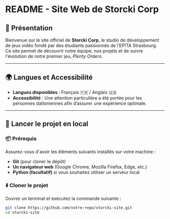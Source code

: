 # README - Site Web de Storcki Corp

## 📌 Présentation

Bienvenue sur le site officiel de **Storcki Corp**, le studio de développement de jeux vidéo fondé par des étudiants passionnés de l’EPITA Strasbourg.  
Ce site permet de découvrir notre équipe, nos projets et de suivre l'évolution de notre premier jeu, _Plenty Orders_.

---

## 🌍 Langues et Accessibilité

- **Langues disponibles** : Français 🇫🇷 / Anglais 🇬🇧
- **Accessibilité** : Une attention particulière a été portée pour les personnes daltoniennes afin d’assurer une expérience optimale.

---

## 🚀 Lancer le projet en local

### 📦 Prérequis

Assurez-vous d'avoir les éléments suivants installés sur votre machine :

- **Git** (pour cloner le dépôt)
- **Un navigateur web** (Google Chrome, Mozilla Firefox, Edge, etc.)
- **Python (facultatif)** si vous souhaitez utiliser un serveur local

### ⬇️ Cloner le projet

Ouvrez un terminal et exécutez la commande suivante :

```bash
git clone https://github.com/votre-repo/storcki-site.git
cd storcki-site
```
